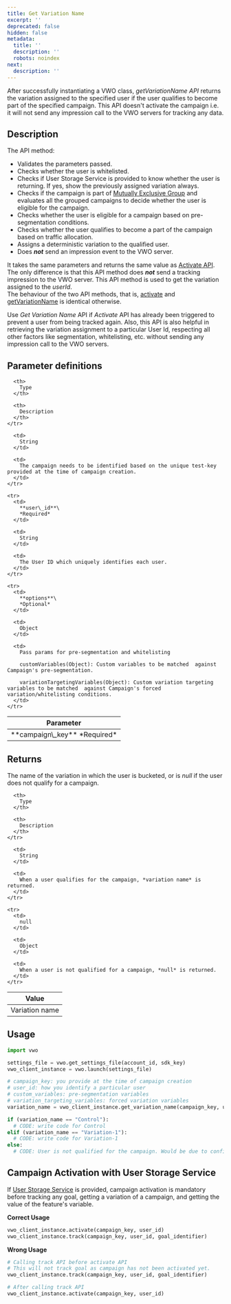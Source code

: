 ```yaml
---
title: Get Variation Name
excerpt: ''
deprecated: false
hidden: false
metadata:
  title: ''
  description: ''
  robots: noindex
next:
  description: ''
---
```

After successfully instantiating a VWO class, *getVariationName API* returns the variation assigned to the specified user if the user qualifies to become part of the specified campaign. This API doesn't activate the campaign i.e. it will not send any impression call to the VWO servers for tracking any data.

## Description

The API method:

* Validates the parameters passed.
* Checks whether the user is whitelisted.
* Checks if User Storage Service is provided to know whether the user is returning. If yes, show the previously assigned variation always.
* Checks if the campaign is part of [Mutually Exclusive Group](https://developers.vwo.com/docs/mutually-exclusive-groups) and evaluates all the grouped campaigns to decide whether the user is eligible for the campaign.
* Checks whether the user is eligible for a campaign based on pre-segmentation conditions.
* Checks whether the user qualifies to become a part of the campaign based on traffic allocation.
* Assigns a deterministic variation to the qualified user.
* Does ***not*** send an impression event to the VWO server.

It takes the same parameters and returns the same value as [Activate API](https://developers.vwo.com/docs/python-activate). The only difference is that this API method does ***not*** send a tracking impression to the VWO server. This API method is used to get the variation assigned to the *userId*.\
The behaviour of the two API methods, that is, [activate](https://developers.vwo.com/docs/python-activate) and [getVariationName](https://developers.vwo.com/docs/python-get-variation-name) is identical otherwise.

Use *Get Variation Name* API if *Activate* API has already been triggered to prevent a user from being tracked again. Also, this API is also helpful in retrieving the variation assignment to a particular User Id, respecting all other factors like segmentation, whitelisting, etc. without sending any impression call to the VWO servers.

## Parameter definitions

<Table align={["left","left","left"]}>
  <thead>
    <tr>
      <th>
        Parameter
      </th>

      <th>
        Type
      </th>

      <th>
        Description
      </th>
    </tr>
  </thead>

  <tbody>
    <tr>
      <td>
        **campaign\_key**
        *Required*
      </td>

      <td>
        String
      </td>

      <td>
        The campaign needs to be identified based on the unique test-key provided at the time of campaign creation.
      </td>
    </tr>

    <tr>
      <td>
        **user\_id**\
        *Required*
      </td>

      <td>
        String
      </td>

      <td>
        The User ID which uniquely identifies each user.
      </td>
    </tr>

    <tr>
      <td>
        **options**\
        *Optional*
      </td>

      <td>
        Object
      </td>

      <td>
        Pass params for pre-segmentation and whitelisting 

        customVariables(Object): Custom variables to be matched  against Campaign's pre-segmentation.

        variationTargetingVariables(Object): Custom variation targeting variables to be matched  against Campaign's forced variation/whitelisting conditions.
      </td>
    </tr>
  </tbody>
</Table>

## Returns

The name of the variation in which the user is bucketed, or is *null* if the user does not qualify for a campaign.

<Table align={["left","left","left"]}>
  <thead>
    <tr>
      <th>
        Value
      </th>

      <th>
        Type
      </th>

      <th>
        Description
      </th>
    </tr>
  </thead>

  <tbody>
    <tr>
      <td>
        Variation name
      </td>

      <td>
        String
      </td>

      <td>
        When a user qualifies for the campaign, *variation name* is returned.
      </td>
    </tr>

    <tr>
      <td>
        null
      </td>

      <td>
        Object
      </td>

      <td>
        When a user is not qualified for a campaign, *null* is returned.
      </td>
    </tr>
  </tbody>
</Table>

## Usage

```python
import vwo

settings_file = vwo.get_settings_file(account_id, sdk_key)
vwo_client_instance = vwo.launch(settings_file)

# campaign_key: you provide at the time of campaign creation
# user_id: how you identify a particular user
# custom_variables: pre-segmentation variables
# variation_targeting_variables: forced variation variables
variation_name = vwo_client_instance.get_variation_name(campaign_key, user_id, custom_variables = custom_variables, variation_targeting_variables = variation_targeting_variables)

if (variation_name == "Control"):
  # CODE: write code for Control
elif (variation_name == "Variation-1"):
  # CODE: write code for Variation-1
else:
  # CODE: User is not qualified for the campaign. Would be due to configuring campaign's percent-traffic less than 100% while creating or updating a FullStack campaign.
```

## Campaign Activation with User Storage Service

If [User Storage Service](https://developers.vwo.com/docs/python-implement-a-user-storage-service) is provided, campaign activation is mandatory before tracking any goal, getting a variation of a campaign, and getting the value of the feature's variable.

**Correct Usage**

```python
vwo_client_instance.activate(campaign_key, user_id)
vwo_client_instance.track(campaign_key, user_id, goal_identifier)
```

**Wrong Usage**

```python
# Calling track API before activate API
# This will not track goal as campaign has not been activated yet.
vwo_client_instance.track(campaign_key, user_id, goal_identifier)

# After calling track API
vwo_client_instance.activate(campaign_key, user_id)
```

##
